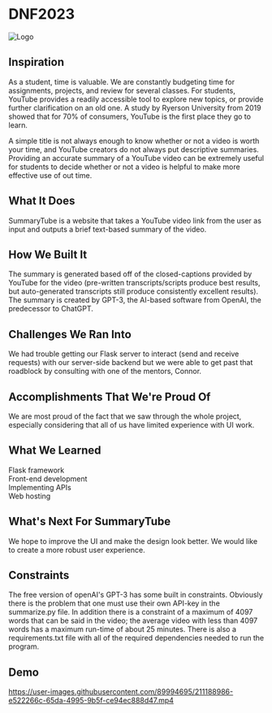 # DNF2023

![Logo](https://user-images.githubusercontent.com/89994695/211187122-ebcb2927-fd96-4c75-88fc-b7acae400bc0.png)

## Inspiration

As a student, time is valuable. We are constantly budgeting time for assignments, projects, and review for several classes. For students, YouTube provides a readily accessible tool to explore new topics, or provide further clarification on an old one. A study by Ryerson University from 2019 showed that for 70% of consumers, YouTube is the first place they go to learn.  

A simple title is not always enough to know whether or not a video is worth your time, and YouTube creators do not always put descriptive summaries. Providing an accurate summary of a YouTube video can be extremely useful for students to decide whether or not a video is helpful to make more effective use of out time. 

## What It Does

SummaryTube is a website that takes a YouTube video link from the user as input and outputs a brief text-based summary of the video.

## How We Built It

The summary is generated based off of the closed-captions provided by YouTube for the video (pre-written transcripts/scripts produce best results, but auto-generated transcripts still produce consistently excellent results). The summary is created by GPT-3, the AI-based software from OpenAI, the predecessor to ChatGPT.

## Challenges We Ran Into

We had trouble getting our Flask server to interact (send and receive requests) with our server-side backend but we were able to get past that roadblock by consulting with one of the mentors, Connor.

## Accomplishments That We're Proud Of

We are most proud of the fact that we saw through the whole project, especially considering that all of us have limited experience with UI work.

## What We Learned

Flask framework\
Front-end development\
Implementing APIs\
Web hosting

## What's Next For SummaryTube

We hope to improve the UI and make the design look better. We would like to create a more robust user experience.

## Constraints

The free version of openAI's GPT-3 has some built in constraints. Obviously there is the problem that one must use their own API-key in the summarize.py file. In addition there is a constraint of a maximum of 4097 words that can be said in the video; the average video with less than 4097 words has a maximum run-time of about 25 minutes. There is also a requirements.txt file  with all of the required dependencies needed to run the program.

## Demo

https://user-images.githubusercontent.com/89994695/211188986-e522266c-65da-4995-9b5f-ce94ec888d47.mp4
